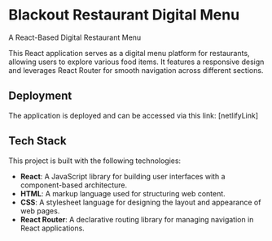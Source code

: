 # Blackout Restaurant Digital Menu
A React-Based Digital Restaurant Menu

This React application serves as a digital menu platform for restaurants, allowing users to explore various food items. It features a responsive design and leverages React Router for smooth navigation across different sections.

## Deployment
The application is deployed and can be accessed via this link: [netlifyLink]

## Tech Stack
This project is built with the following technologies:

- **React**: A JavaScript library for building user interfaces with a component-based architecture.
- **HTML**: A markup language used for structuring web content.
- **CSS**: A stylesheet language for designing the layout and appearance of web pages.
- **React Router**: A declarative routing library for managing navigation in React applications.